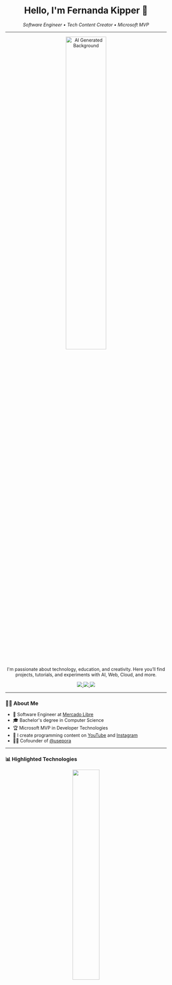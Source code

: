 <h1 align="center">Hello, I'm Fernanda Kipper 👋</h1>

<p align="center">
  <em>Software Engineer • Tech Content Creator • Microsoft MVP</em>
</p>

---

<p align="center">
  <img src="https://github.com/Fernanda-Kipper/Fernanda-Kipper/blob/main/cosmos.gif" alt="AI Generated Background" width="50%" />
</p>

<p align="center">
  I'm passionate about technology, education, and creativity.  
  Here you’ll find projects, tutorials, and experiments with AI, Web, Cloud, and more.
</p>

<p align="center">
  <a href="https://www.linkedin.com/in/fernanda-kipper-5958a61a9/">
    <img src="https://img.shields.io/badge/-LinkedIn-6633cc?style=flat-square&logo=Linkedin&logoColor=white">
  </a>
  <a href="https://fernandakipper.com/">
    <img src="https://img.shields.io/badge/-Website-6633cc?style=flat-square&logo=Google-Chrome&logoColor=white">
  </a>
  <a href="mailto:contato@fernandakipper.com">
    <img src="https://img.shields.io/badge/-contato@fernandakipper.com-6633cc?style=flat-square&logo=Gmail&logoColor=white">
  </a>
</p>

---

### 👩‍💻 About Me

- 🔭 Software Engineer at [Mercado Libre](https://www.mercadolivre.com.br/)
- 🎓 Bachelor's degree in Computer Science
- 🏆 Microsoft MVP in Developer Technologies
- 🎥 I create programming content on [YouTube](https://www.youtube.com/@kipperdev) and [Instagram](https://www.instagram.com/kipper.dev/)
- 🤳🏻 Cofounder of [@usepora](https://usepora.com.br/)

---

### 📊 Highlighted Technologies

<p align="center">
  <img width="41%" src="https://github-readme-stats.vercel.app/api/top-langs/?username=Fernanda-Kipper&layout=compact&hide_border=true&title_color=8f00ff&text_color=ffffff&bg_color=0d1117" />
</p>
